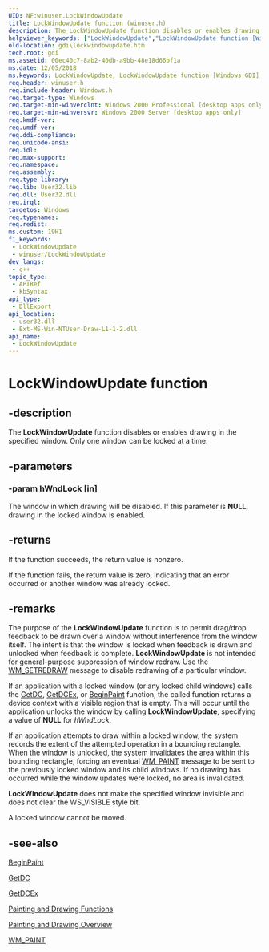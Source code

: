 ```yaml
---
UID: NF:winuser.LockWindowUpdate
title: LockWindowUpdate function (winuser.h)
description: The LockWindowUpdate function disables or enables drawing in the specified window. Only one window can be locked at a time.
helpviewer_keywords: ["LockWindowUpdate","LockWindowUpdate function [Windows GDI]","_win32_LockWindowUpdate","gdi.lockwindowupdate","winuser/LockWindowUpdate"]
old-location: gdi\lockwindowupdate.htm
tech.root: gdi
ms.assetid: 00ec40c7-8ab2-40db-a9bb-48e18d66bf1a
ms.date: 12/05/2018
ms.keywords: LockWindowUpdate, LockWindowUpdate function [Windows GDI], _win32_LockWindowUpdate, gdi.lockwindowupdate, winuser/LockWindowUpdate
req.header: winuser.h
req.include-header: Windows.h
req.target-type: Windows
req.target-min-winverclnt: Windows 2000 Professional [desktop apps only]
req.target-min-winversvr: Windows 2000 Server [desktop apps only]
req.kmdf-ver: 
req.umdf-ver: 
req.ddi-compliance: 
req.unicode-ansi: 
req.idl: 
req.max-support: 
req.namespace: 
req.assembly: 
req.type-library: 
req.lib: User32.lib
req.dll: User32.dll
req.irql: 
targetos: Windows
req.typenames: 
req.redist: 
ms.custom: 19H1
f1_keywords:
 - LockWindowUpdate
 - winuser/LockWindowUpdate
dev_langs:
 - c++
topic_type:
 - APIRef
 - kbSyntax
api_type:
 - DllExport
api_location:
 - user32.dll
 - Ext-MS-Win-NTUser-Draw-L1-1-2.dll
api_name:
 - LockWindowUpdate
---
```


# LockWindowUpdate function


## -description

The <b>LockWindowUpdate</b> function disables or enables drawing in the specified window. Only one window can be locked at a time.

## -parameters

### -param hWndLock [in]

The window in which drawing will be disabled. If this parameter is <b>NULL</b>, drawing in the locked window is enabled.

## -returns

If the function succeeds, the return value is nonzero.

If the function fails, the return value is zero, indicating that an error occurred or another window was already locked.

## -remarks

The purpose of the <b>LockWindowUpdate</b> function is to permit drag/drop feedback to be drawn over a window without interference from the window itself. The intent is that the window is locked when feedback is drawn and unlocked when feedback is complete. <b>LockWindowUpdate</b> is not intended for general-purpose suppression of window redraw. Use the <a href="https://docs.microsoft.com/windows/desktop/gdi/wm-setredraw">WM_SETREDRAW</a> message to disable redrawing of a particular window.

If an application with a locked window (or any locked child windows) calls the <a href="https://docs.microsoft.com/windows/desktop/api/winuser/nf-winuser-getdc">GetDC</a>, <a href="https://docs.microsoft.com/windows/desktop/api/winuser/nf-winuser-getdcex">GetDCEx</a>, or <a href="https://docs.microsoft.com/windows/desktop/api/winuser/nf-winuser-beginpaint">BeginPaint</a> function, the called function returns a device context with a visible region that is empty. This will occur until the application unlocks the window by calling <b>LockWindowUpdate</b>, specifying a value of <b>NULL</b> for <i>hWndLock</i>.

If an application attempts to draw within a locked window, the system records the extent of the attempted operation in a bounding rectangle. When the window is unlocked, the system invalidates the area within this bounding rectangle, forcing an eventual <a href="https://docs.microsoft.com/windows/desktop/gdi/wm-paint">WM_PAINT</a> message to be sent to the previously locked window and its child windows. If no drawing has occurred while the window updates were locked, no area is invalidated.

<b>LockWindowUpdate</b> does not make the specified window invisible and does not clear the WS_VISIBLE style bit.

A locked window cannot be moved.

## -see-also

<a href="https://docs.microsoft.com/windows/desktop/api/winuser/nf-winuser-beginpaint">BeginPaint</a>



<a href="https://docs.microsoft.com/windows/desktop/api/winuser/nf-winuser-getdc">GetDC</a>



<a href="https://docs.microsoft.com/windows/desktop/api/winuser/nf-winuser-getdcex">GetDCEx</a>



<a href="https://docs.microsoft.com/windows/desktop/gdi/painting-and-drawing-functions">Painting and Drawing Functions</a>



<a href="https://docs.microsoft.com/windows/desktop/gdi/painting-and-drawing">Painting and Drawing Overview</a>



<a href="https://docs.microsoft.com/windows/desktop/gdi/wm-paint">WM_PAINT</a>

